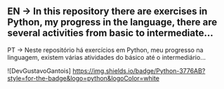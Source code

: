 EN -> In this repository there are exercises in Python, my progress in the language, there are several activities from basic to intermediate...
--------------------------------------------------------------------------------------------------------------------------------------------------
PT -> Neste repositório há exercícios em Python, meu progresso na linguagem, existem várias atividades do básico até o intermediário...

![DevGustavoGantois] https://img.shields.io/badge/Python-3776AB?style=for-the-badge&logo=python&logoColor=white
